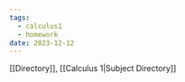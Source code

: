 ```yaml
---
tags:
  - calculus1
  - homework
date: 2023-12-12
---
```

[[Directory]], [[Calculus 1|Subject Directory]]
# 
## 
### 